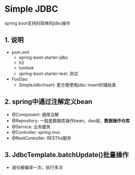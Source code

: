 # Simple JDBC

spring boot支持的简单的jdbc操作

## 1. 说明

- pom.xml
  - spring-boot-starter-jdbc
  - h2
  - lombok
  - spring-boot-starter-test: 测试
- FooDao:
  - SimpleJdbcInsert: 更方便使用jdbc insert的辅助类

## 2. spring中通过注解定义bean

- @Component: 通用注解
- @Repository: 一般是数据库操作bean，dao层，**数据操作仓库**
- @Service: 业务服务
- @Controller: spring mvc
- @RestController: RESTful服务

## 3. JdbcTemplate.batchUpdate()批量操作

- 语句被编译一次，执行多次
